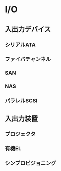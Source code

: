# I/O
## 入出力デバイス

### シリアルATA
### ファイバチャンネル
### SAN
### NAS
### パラレルSCSI

## 入出力装置

### プロジェクタ
### 有機EL
### シンプロビジョニング

